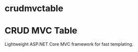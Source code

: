 # crudmvctable

<h1>CRUD MVC Table</h1>

Lightweight ASP.NET Core MVC framework for fast templating.
